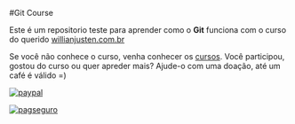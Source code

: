 #Git Course

Este é um repositorio teste para aprender como o **Git** funciona com o curso do querido [willianjusten.com.br](http://willianjusten.com.br)

Se você não conhece o curso, venha conhecer os [cursos](http://willianjusten.teachable.com).
Você participou, gostou do curso ou quer apreder mais? Ajude-o com uma doação, até um café é válido =)

[![paypal](https://www.paypalobjects.com/en_US/i/btn/btn_donateCC_LG.gif)](https://www.paypal.com/cgi-bin/webscr?cmd=_s-xclick&hosted_button_id=UTMFZUHX6EUGE)

[![pagseguro](https://stc.pagseguro.uol.com.br/public/img/botoes/doacoes/164x37-doar-assina.gif)](https://pagseguro.uol.com.br/checkout/v2/donation.html?currency=BRL&receiverEmail=willianjustenqui@gmail.com)
